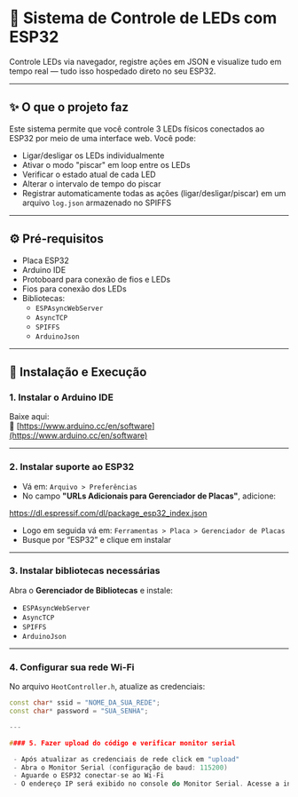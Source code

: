 # 🔌 Sistema de Controle de LEDs com ESP32

Controle LEDs via navegador, registre ações em JSON e visualize tudo em tempo real — tudo isso hospedado direto no seu ESP32.

---

## ✨ O que o projeto faz

Este sistema permite que você controle 3 LEDs físicos conectados ao ESP32 por meio de uma interface web. Você pode:

- Ligar/desligar os LEDs individualmente
- Ativar o modo "piscar" em loop entre os LEDs
- Verificar o estado atual de cada LED
- Alterar o intervalo de tempo do piscar
- Registrar automaticamente todas as ações (ligar/desligar/piscar) em um arquivo `log.json` armazenado no SPIFFS

---

## ⚙️ Pré-requisitos

- Placa ESP32
- Arduino IDE
- Protoboard para conexão de fios e LEDs
- Fios para conexão dos LEDs
- Bibliotecas:
  - `ESPAsyncWebServer`
  - `AsyncTCP`
  - `SPIFFS`
  - `ArduinoJson`

---

## 🚀 Instalação e Execução

### 1. Instalar o Arduino IDE

Baixe aqui:  
🔗 [https://www.arduino.cc/en/software](https://www.arduino.cc/en/software)

---

### 2. Instalar suporte ao ESP32

- Vá em: `Arquivo > Preferências`
- No campo **"URLs Adicionais para Gerenciador de Placas"**, adicione:

https://dl.espressif.com/dl/package_esp32_index.json

- Logo em seguida vá em: `Ferramentas > Placa > Gerenciador de Placas`
- Busque por “ESP32” e clique em instalar

---

### 3. Instalar bibliotecas necessárias

Abra o **Gerenciador de Bibliotecas** e instale:

- `ESPAsyncWebServer`
- `AsyncTCP`
- `SPIFFS`
- `ArduinoJson`

---

### 4. Configurar sua rede Wi-Fi

No arquivo `HootController.h`, atualize as credenciais:

```cpp
const char* ssid = "NOME_DA_SUA_REDE";
const char* password = "SUA_SENHA";

---

#### 5. Fazer upload do código e verificar monitor serial

 - Após atualizar as credenciais de rede click em "upload"
 - Abra o Monitor Serial (configuração de baud: 115200)
 - Aguarde o ESP32 conectar-se ao Wi-Fi
 - O endereço IP será exibido no console do Monitor Serial. Acesse a interface web abrindo o endereço IP diretamente no navegador.
